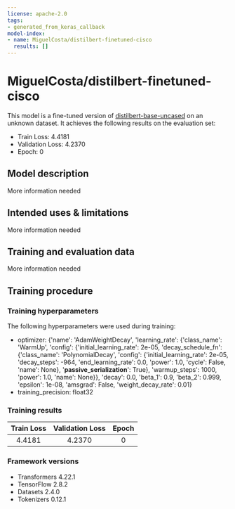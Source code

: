 ```yaml
---
license: apache-2.0
tags:
- generated_from_keras_callback
model-index:
- name: MiguelCosta/distilbert-finetuned-cisco
  results: []
---
```


<!-- This model card has been generated automatically according to the information Keras had access to. You should
probably proofread and complete it, then remove this comment. -->

# MiguelCosta/distilbert-finetuned-cisco

This model is a fine-tuned version of [distilbert-base-uncased](https://huggingface.co/distilbert-base-uncased) on an unknown dataset.
It achieves the following results on the evaluation set:
- Train Loss: 4.4181
- Validation Loss: 4.2370
- Epoch: 0

## Model description

More information needed

## Intended uses & limitations

More information needed

## Training and evaluation data

More information needed

## Training procedure

### Training hyperparameters

The following hyperparameters were used during training:
- optimizer: {'name': 'AdamWeightDecay', 'learning_rate': {'class_name': 'WarmUp', 'config': {'initial_learning_rate': 2e-05, 'decay_schedule_fn': {'class_name': 'PolynomialDecay', 'config': {'initial_learning_rate': 2e-05, 'decay_steps': -964, 'end_learning_rate': 0.0, 'power': 1.0, 'cycle': False, 'name': None}, '__passive_serialization__': True}, 'warmup_steps': 1000, 'power': 1.0, 'name': None}}, 'decay': 0.0, 'beta_1': 0.9, 'beta_2': 0.999, 'epsilon': 1e-08, 'amsgrad': False, 'weight_decay_rate': 0.01}
- training_precision: float32

### Training results

| Train Loss | Validation Loss | Epoch |
|:----------:|:---------------:|:-----:|
| 4.4181     | 4.2370          | 0     |


### Framework versions

- Transformers 4.22.1
- TensorFlow 2.8.2
- Datasets 2.4.0
- Tokenizers 0.12.1
